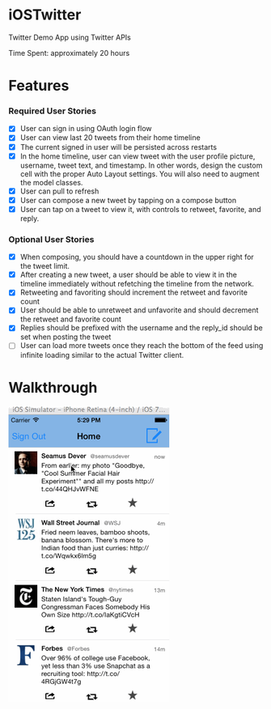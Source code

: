 iOSTwitter
==========

Twitter Demo App using Twitter APIs

Time Spent: approximately 20 hours

Features
========

### Required User Stories

- [x] User can sign in using OAuth login flow
- [x] User can view last 20 tweets from their home timeline
- [x] The current signed in user will be persisted across restarts
- [x] In the home timeline, user can view tweet with the user profile picture, username, tweet text, and timestamp.  In other words, design the custom cell with the proper Auto Layout settings.  You will also need to augment the model classes.
- [x] User can pull to refresh
- [x] User can compose a new tweet by tapping on a compose button
- [x] User can tap on a tweet to view it, with controls to retweet, favorite, and reply.

### Optional User Stories

- [x] When composing, you should have a countdown in the upper right for the tweet limit.
- [x] After creating a new tweet, a user should be able to view it in the timeline immediately without refetching the timeline from the network.
- [x] Retweeting and favoriting should increment the retweet and favorite count
- [x] User should be able to unretweet and unfavorite and should decrement the retweet and favorite count
- [x] Replies should be prefixed with the username and the reply_id should be set when posting the tweet
- [ ] User can load more tweets once they reach the bottom of the feed using infinite loading similar to the actual Twitter client.

Walkthrough
===========

![Video Walkthrough](iOSTwitter.gif)

